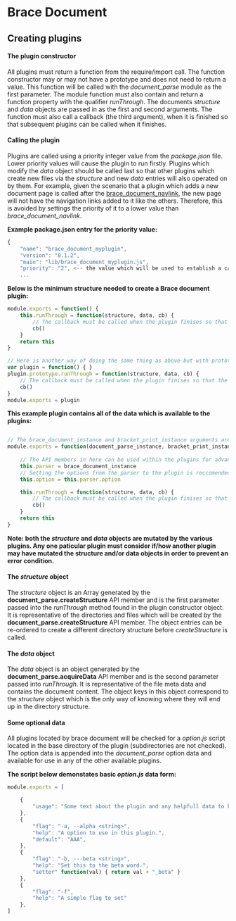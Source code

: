 # Brace Document
## Creating plugins

#### The plugin constructor
All plugins must return a function from the require/import call. The function constructor may or may not have a prototype and does not need to return a value. This function will be called with the *document_parse* module as the first parameter.
The module function must also contain and return a function property with the qualifier *runThrough*. The documents *structure* and *data* objects are passed in as the first and second arguments. The function must also call a callback (the third argument), when it is finished so that subsequent plugins can be called when it finishes.

#### Calling the plugin
Plugins are called using a priority integer value from the *package.json* file. Lower priority values will cause the plugin to run firstly. Plugins which modify the *data* object should be called last so that other plugins which create new files via the *structure* and new *data* entries will also operated on by them. For example, given the scenario that a plugin which adds a new document page is called after the [brace_document_navlink](https://npmjs.org/packages/brace_document_navlink), the new page will not have the navigation links added to it like the others. Therefore, this is avoided by settings the priority of it to a lower value than *brace_document_navlink*.

**Example package.json entry for the priority value:**
```javascript
{
	"name": "brace_document_myplugin",
	"version": "0.1.2",
	"main": "lib/brace_document_myplugin.js",
	"priority": "2", <-- the value which will be used to establish a calling order.
	...
```


**Below is the minimum structure needed to create a Brace document plugin:**
```javascript
module.exports = function() {
	this.runThrough = function(structure, data, cb) {
		// The callback must be called when the plugin finises so that the other plugins are called.	
		cb()
	}
	return this
}

// Here is another way of doing the same thing as above but with prototypes
var plugin = function() { }
plugin.prototype.runThrough = function(structure, data, cb) {
	// The callback must be called when the plugin finises so that the other plugins are called.	
	cb()
}
module.exports = plugin
```

**This example plugin contains all of the data which is available to the plugins:**
```javascript

// The brace_document_instance and bracket_print_instance arguments are optional but it is recommeded to save these to the plugin constructor like below.
module.exports = function(document_parse_instance, bracket_print_instance) {
	
	// The API members in here can be used within the plugins for advanced usage.
	this.parser = brace_document_instance
	// Setting the options from the parser to the plugin is reccomended sense the option data collected from all of the plugins will be available in it.
	this.option = this.parser.option

	this.runThrough = function(structure, data, cb) {
		// The callback must be called when the plugin finises so that the other plugins are called.	
		cb()
	}
	return this
}
```

**Note: both the *structure* and *data* objects are mutated by the various plugins. Any one paticular plugin must consider if/how another plugin may have mutated the structure and/or data objects in order to prevent an error condition.**

#### The *structure* object
The *structure* object is an Array generated by the **document_parse.createStructure** API member and is the first parameter passed into the *runThrough* method found in the plugin constructor object. It is representative of the directories and files which will be created by the **document_parse.createStructure** API member. The object entries can be re-ordered to create a different directory structure before *createStructure* is called.

#### The *data* object
The *data* object is an object generated by the **document_parse.acquireData** API member and is the second parameter passed into *runThrough*. It is representative of the file meta data and contains the document content. The object keys in this object correspond to the *structure* object which is the only way of knowing where they will end up in the directory structure.

#### Some optional data
All plugins located by brace document will be checked for a *option.js* script located in the base directory of the plugin (subdirectories are not checked). The option data is appended into the *document_parse* option data and available for use in any of the other available plugins.  

**The script below demonstates basic *option.js* data form:**

```javascript
module.exports = [

	{ 
		"usage": "Some text about the plugin and any helpfull data to know when at the command line."
	},
	{
		"flag": "-a, --alpha <string>", 
		"help": "A option to use in this plugin.",
		"default": "AAA", 
	},
	{
		"flag": "-b, ---beta <string>", 
		"help": "Set this to the beta word.",
		"setter" function(val) { return val + "_beta" } 
	},
	{
		"flag": "-f", 
		"help": "A simple flag to set"
	},
]
```

